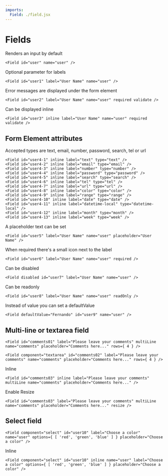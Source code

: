 ```yaml
---
imports:
  Field: ./field.jsx
---
```


# Fields

Renders an input by default

```render jsx
<Field id="user" name="user" />
```

Optional parameter for labels

```render jsx
<Field id="user1" label="User Name" name="user" />
```

Error messages are displayed under the form element

```render jsx
<Field id="user2" label="User Name" name="user" required validate />
```

Can be displayed inline

```render jsx
<Field id="user3" inline label="User Name" name="user" required validate />
```

## Form Element attributes

Accepted types are text, email, number, password, search, tel or url

```render jsx
<Field id="user4-1" inline label="text" type="text" />
<Field id="user4-2" inline label="email" type="email" />
<Field id="user4-3" inline label="number" type="number" />
<Field id="user4-4" inline label="password" type="password" />
<Field id="user4-5" inline label="search" type="search" />
<Field id="user4-6" inline label="tel" type="tel" />
<Field id="user4-7" inline label="url" type="url" />
<Field id="user4-8" inline label="color" type="color" />
<Field id="user4-9" inline label="range" type="range" />
<Field id="user4-10" inline label="date" type="date" />
<Field id="user4-11" inline label="datetime-local" type="datetime-local" />
<Field id="user4-12" inline label="month" type="month" />
<Field id="user4-13" inline label="week" type="week" />
```

A placeholder text can be set

```render jsx
<Field id="user5" label="User Name" name="user" placeholder="User Name" />
```

When required there's a small icon next to the label

```render jsx
<Field id="user6" label="User Name" name="user" required />
```

Can be disabled

```render jsx
<Field disabled id="user7" label="User Name" name="user" />
```

Can be readonly

```render jsx
<Field id="user8" label="User Name" name="user" readOnly />
```

Instead of value you can set a defaultValue

```render jsx
<Field defaultValue="Fernando" id="user9" name="user" />
```

## Multi-line or textarea field

```render jsx
<Field id="comments01" label="Please leave your comments" multiLine name="comments" placeholder="Comments here..." rows={ 4 } />

<Field component="textarea" id="comments02" label="Please leave your comments" name="comments" placeholder="Comments here..." rows={ 4 } />
```

Inline

```render jsx
<Field id="comments03" inline label="Please leave your comments" multiLine name="comments" placeholder="Comments here..." />
```

Enable Resize

```render jsx
<Field id="comments03" label="Please leave your comments" multiLine name="comments" placeholder="Comments here..." resize />
```

## Select field

```render jsx
<Field component="select" id="user10" label="Choose a color" name="user" options={ [ 'red', 'green', 'blue' ] } placeholder="Choose a color" />
```

Inline

```render jsx
<Field component="select" id="user10" inline name="user" label="Choose a color" options={ [ 'red', 'green', 'blue' ] } placeholder="Choose a color" />
```
